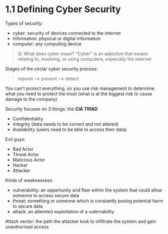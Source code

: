 # 1.1 Defining Cyber Security 

Types of security: 
 - cyber: security of devices connected to the internet 
 - information: physical or digital information 
 - computer: any computing device 

> Q: What does cyber mean? "Cyber" is an adjective that means relating to, involving, or using computers, especially the internet

Stages of the circlar cyber security process: 
 > repond --> prevent --> detect

You can't protect everything, so you use risk management to determine what you need to protect the most (what is at the biggest risk to cause damage to the company) 

Security focuses on 3 things: the **CIA TRIAD** 
 - Confidentiality 
 - Integrity (data needs to be correct and not altered) 
 - Availability (users need to be able to access their data)

Evil guys: 
 - Bad Actor
 - Threat Actor
 - Malicious Actor
 - Hacker 
 - Attacker

Kinds of weaknessess: 
 - vulnerability: an oppertunity and flaw within the system that could allow someone to access secure data
 - threat: something or someone which is constantly posing potential harm to secure data
 - attack: an attemted exploitation of a vulernability  

Attack vector: the path the attacker took to infiltrate the system and gain unauthorised access 


